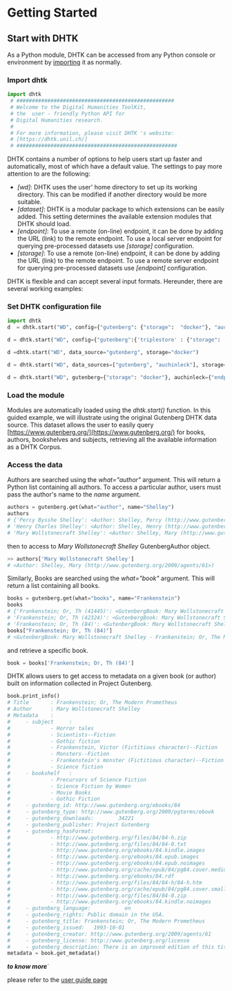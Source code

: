 Getting Started
==============

Start with DHTK
---------------

As a Python module, DHTK can be accessed from any Python console or
environment by
[importing](https://docs.python.org/3/reference/import.html?highlight=import)
it as normally.

### Import dhtk

```python
import dhtk
 # ###################################################
 # Welcome to the Digital Humanities ToolKit,
 # the  user - friendly Python API for
 # Digital Humanities research.
 #
 # For more information, please visit DHTK 's website:
 # [https://dhtk.unil.ch/]
 # ####################################################
``` 
DHTK contains a number of options to help users start up faster and
automatically, most of which have a default value. The settings to pay
more attention to are the following:

- *[wd]*: DHTK uses the user' home directory to set up its working
    directory. This can be modified if another directory would be more
    suitable.
- *[dataset]*: DHTK is a modular package to which extensions can be easily added. 
    This setting determines the available
    extension modules that DHTK should load.
- *[endpoint]*: To use a remote (on-line) endpoint, it can be done by adding the URL (link) to the
    remote endpoint. To use a local  server endpoint for querying pre-processed datasets use *[storage]* configuration.
- *[storage]*:  To use a remote (on-line) endpoint, it can be done by adding the URL (link) to the
    remote endpoint. To use a remote  server endpoint for querying pre-processed datasets use *[endpoint]* configuration.

DHTK is flexible and can accept several input formats. Hereunder, there are several working examples:

### Set DHTK configuration file
```python
import dhtk
d  = dhtk.start("WD", config={"gutenberg": {"storage":  "docker"}, "auchinleck": {"storage": "docker" }})

d = dhtk.start("WD", config={"gutenberg":{'triplestore' : {"storage":  "docker"}}})

d =dhtk.start("WD", data_source="gutenberg", storage="docker")

d = dhtk.start("WD", data_sources=["gutenberg", "auchinleck"], storage="docker")

d = dhtk.start("WD", gutenberg={"storage": "docker"}, auchinleck={"endpoint": "http://localhost:3031/ds/sparql" } )

```

### Load the module
Modules are automatically loaded using the *dhtk.start()* function. 
In this guided example, we will illustrate using the original Gutenberg DHTK data source. 
This dataset allows the user to easily query [https://www.gutenberg.org/](https://www.gutenberg.org/) for books, authors, bookshelves and subjects, retrieving all the available information as a DHTK Corpus.

### Access the data
Authors are searched using the *what="author"* argument. This will return a Python list containing all authors. To access a particular author, users must pass the author's name to the *name* argument.
```python
authors = gutenberg.get(what="author", name="Shelley")
authors
# {'Percy Bysshe Shelley': <Author: Shelley, Percy (http://www.gutenberg.org/2009/agents/1529>),
# 'Henry Charles Shelley': <Author: Shelley, Henry (http://www.gutenberg.org/2009/agents/2162>),
# 'Mary Wollstonecraft Shelley': <Author: Shelley, Mary (http://www.gutenberg.org/2009/agents/61>)}
```
then to access to *Mary Wollstonecraft Shelley* GutenbergAuthor object.
```python
>> authors['Mary Wollstonecraft Shelley']
# <Author: Shelley, Mary (http://www.gutenberg.org/2009/agents/61>)
```
Similarly, Books are searched using the *what="book"* argument. This will return a list containing all books.
```python
books = gutenberg.get(what="books", name="Frankenstein")
books
# {'Frankenstein; Or, Th (41445)': <GutenbergBook: Mary Wollstonecraft Shelley - Frankenstein; Or, The Modern Prometheus gutenberg_id: 41445>,
# 'Frankenstein; Or, Th (42324)': <GutenbergBook: Mary Wollstonecraft Shelley - Frankenstein; Or, The Modern Prometheus gutenberg_id: 42324>,
# 'Frankenstein; Or, Th (84)': <GutenbergBook: Mary Wollstonecraft Shelley - Frankenstein; Or, The Modern Prometheus gutenberg_id: 84>}
books["Frankenstein; Or, Th (84)"]
# <GutenbergBook: Mary Wollstonecraft Shelley - Frankenstein; Or, The Modern Prometheus gutenberg_id: 84>
```
and retrieve a specific book.
```python
book = books['Frankenstein; Or, Th (84)']
```
DHTK allows users to get access to metadata on a given book (or author) built on information collected in Project Gutenberg.

```python
book.print_info()
# Title       : Frankenstein; Or, The Modern Prometheus
# Author      : Mary Wollstonecraft Shelley
# Metadata    :
#     - subject     :
#             - Horror tales
#             - Scientists--Fiction
#             - Gothic fiction
#             - Frankenstein, Victor (Fictitious character)--Fiction
#             - Monsters--Fiction
#             - Frankenstein's monster (Fictitious character)--Fiction
#             - Science fiction
#     - bookshelf   :
#             - Precursors of Science Fiction
#             - Science Fiction by Women
#             - Movie Books
#             - Gothic Fiction
#     - gutenberg_id: http://www.gutenberg.org/ebooks/84
#     - gutenberg_type: http://www.gutenberg.org/2009/pgterms/ebook
#     - gutenberg_downloads:        34221
#     - gutenberg_publisher: Project Gutenberg
#     - gutenberg_hasFormat:
#             - http://www.gutenberg.org/files/84/84-h.zip
#             - http://www.gutenberg.org/files/84/84-0.txt
#             - http://www.gutenberg.org/ebooks/84.kindle.images
#             - http://www.gutenberg.org/ebooks/84.epub.images
#             - http://www.gutenberg.org/ebooks/84.epub.noimages
#             - http://www.gutenberg.org/cache/epub/84/pg84.cover.medium.jpg
#             - http://www.gutenberg.org/ebooks/84.rdf
#             - http://www.gutenberg.org/files/84/84-h/84-h.htm
#             - http://www.gutenberg.org/cache/epub/84/pg84.cover.small.jpg
#             - http://www.gutenberg.org/files/84/84-0.zip
#             - http://www.gutenberg.org/ebooks/84.kindle.noimages
#     - gutenberg_language:           en
#     - gutenberg_rights: Public domain in the USA.
#     - gutenberg_title: Frankenstein; Or, The Modern Prometheus
#     - gutenberg_issued:   1993-10-01
#     - gutenberg_creator: http://www.gutenberg.org/2009/agents/61
#     - gutenberg_license: http://www.gutenberg.org/license
#     - gutenberg_description: There is an improved edition of this title, eBook #42324
metadata = book.get_metadata()
```

***to know more***`

please refer to the [user guide page](user_guide.md)